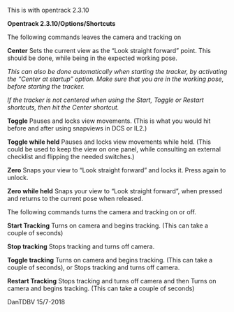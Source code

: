 This is with opentrack 2.3.10

**Opentrack 2.3.10/Options/Shortcuts**

The following commands leaves the camera and tracking on

**Center**
Sets the current view as the “Look straight forward” point. This should be done, while being in the expected working pose.

_This can also be done automatically when starting the tracker, by activating the “Center at startup” option. Make sure that you are in the working pose, before starting the tracker._

_If the tracker is not centered when using the Start, Toggle or Restart shortcuts, then hit the Center shortcut._

**Toggle**
Pauses and locks view movements. (This is what you would hit before and after using snapviews in DCS or IL2.)

**Toggle while held**
Pauses and locks view movements while held. (This could be used to keep the view on one panel, while consulting an external checklist and flipping the needed switches.)

**Zero**
Snaps your view to “Look straight forward” and locks it. Press again to unlock.

**Zero while held**
Snaps your view to “Look straight forward”, when pressed and returns to the current pose when released.

The following commands turns the camera and tracking on or off.

**Start Tracking**
Turns on camera and begins tracking. (This can take a couple of seconds)

**Stop tracking**
Stops tracking and turns off camera.

**Toggle tracking**
Turns on camera and begins tracking. (This can take a couple of seconds), or Stops tracking and turns off camera.

**Restart Tracking**
Stops tracking and turns off camera and then Turns on camera and begins tracking. (This can take a couple of seconds)

DanTDBV 15/7-2018 